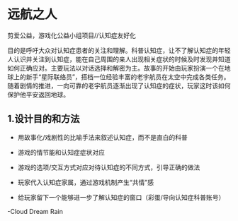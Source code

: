 # 远航之人
剪爱公益，游戏化公益小组项目//认知症友好化

目的是呼吁大众对认知症患者的关注和理解。科普认知症，让不了解认知症的年轻人认识并关注到认知症，能在自己周围的亲人出现相关症状的时候及时发现并知道如何正确应对。主要玩法以对话选择和解密为主。故事的开始由玩家扮演一个在地球上的新手“星际联络员”，搭档一位经验丰富的老宇航员在太空中完成各类任务。随着剧情的推进，一向可靠的老宇航员逐渐出现了认知症的症状，玩家这时该如何保护他平安返回地球。

## 1.设计目的和方法
- 用故事化/戏剧性的比喻手法来叙述认知症，而不是直白的科普

- 游戏的情节能和认知症症状对应
- 游戏的选项/交互方式对应对待认知症的不同方式，引导正确的做法
- 玩家代入认知症家属，通过游戏机制产生“共情”感
- 给玩家留下一个能够进一步了解认知症的窗口（彩蛋/导向认知症科普账号）
      
-Cloud Dream Rain
